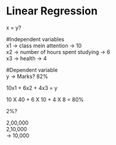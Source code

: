 # Linear Regression

x = y?

#Independent variables <br>
x1 -> class mein attention -> 10 <br>
x2 -> number of hours spent studying -> 6 <br>
x3 -> health -> 4 <br>

#Dependent variable <br>
y -> Marks? 82%

10x1 + 6x2 + 4x3 = y

10 X 40 + 6 X 10 + 4 X 8 = 80%

2%? 


2,00,000 <br>
2,10,000 <br>
-> 10,000 <br>


